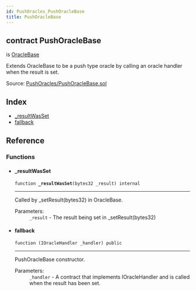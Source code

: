 ```yaml
---
id: PushOracles_PushOracleBase
title: PushOracleBase
---
```


<div class="contract-doc"><div class="contract"><h2 class="contract-header"><span class="contract-kind">contract</span> PushOracleBase</h2><p class="base-contracts"><span>is</span> <a href="Oracles_OracleBase.html">OracleBase</a></p><p class="description">Extends OracleBase to be a push type oracle by calling an oracle handler when the result is set.</p><div class="source">Source: <a href="https://github.com/levelkdev/tidbit/blob/v0.1.0/contracts/PushOracles/PushOracleBase.sol" target="_blank">PushOracles/PushOracleBase.sol</a></div></div><div class="index"><h2>Index</h2><ul><li><a href="PushOracles_PushOracleBase.html#_resultWasSet">_resultWasSet</a></li><li><a href="PushOracles_PushOracleBase.html#">fallback</a></li></ul></div><div class="reference"><h2>Reference</h2><div class="functions"><h3>Functions</h3><ul><li><div class="item function"><span id="_resultWasSet" class="anchor-marker"></span><h4 class="name">_resultWasSet</h4><div class="body"><code class="signature">function <strong>_resultWasSet</strong><span>(bytes32 _result) </span><span>internal </span></code><hr/><div class="description"><p>Called by _setResult(bytes32) in OracleBase.</p></div><dl><dt><span class="label-parameters">Parameters:</span></dt><dd><div><code>_result</code> - The result being set in _setResult(bytes32)</div></dd></dl></div></div></li><li><div class="item function"><span id="fallback" class="anchor-marker"></span><h4 class="name">fallback</h4><div class="body"><code class="signature">function <strong></strong><span>(IOracleHandler _handler) </span><span>public </span></code><hr/><div class="description"><p>PushOracleBase constructor.</p></div><dl><dt><span class="label-parameters">Parameters:</span></dt><dd><div><code>_handler</code> - A contract that implements IOracleHandler and is called when the result has been set.</div></dd></dl></div></div></li></ul></div></div></div>
